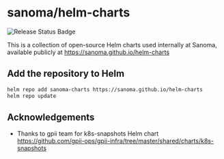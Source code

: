 # sanoma/helm-charts

![Release Status Badge](https://github.com/Sanoma/helm-charts/workflows/Release%20Charts/badge.svg)

This is a collection of open-source Helm charts used internally at Sanoma, available publicly at https://sanoma.github.io/helm-charts

## Add the repository to Helm

```sh
helm repo add sanoma-charts https://sanoma.github.io/helm-charts
helm repo update
```

## Acknowledgements

- Thanks to gpii team for k8s-snapshots Helm chart https://github.com/gpii-ops/gpii-infra/tree/master/shared/charts/k8s-snapshots
